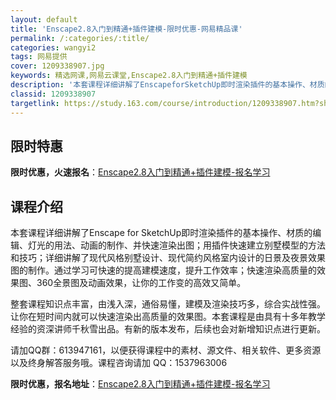 ```yaml
---
layout: default
title: 'Enscape2.8入门到精通+插件建模-限时优惠-网易精品课'
permalink: /:categories/:title/
categories: wangyi2
tags: 网易提供
cover: 1209338907.jpg
keywords: 精选网课,网易云课堂,Enscape2.8入门到精通+插件建模
description: '本套课程详细讲解了EnscapeforSketchUp即时渲染插件的基本操作、材质的编辑、灯光的用法、动画的制作、并快速'
classid: 1209338907
targetlink: https://study.163.com/course/introduction/1209338907.htm?share=1&shareId=1025206652&utm_campaign=share&utm_medium=iphoneShare&utm_source=&utm_u=1025206652
---
```


## 限时特惠

**限时优惠，火速报名**：[Enscape2.8入门到精通+插件建模-报名学习](https://study.163.com/course/introduction/1209338907.htm?share=1&shareId=1025206652&utm_campaign=share&utm_medium=iphoneShare&utm_source=&utm_u=1025206652)

## 课程介绍

本套课程详细讲解了Enscape for SketchUp即时渲染插件的基本操作、材质的编辑、灯光的用法、动画的制作、并快速渲染出图；用插件快速建立别墅模型的方法和技巧；详细讲解了现代风格别墅设计、现代简约风格室内设计的日景及夜景效果图的制作。通过学习可快速的提高建模速度，提升工作效率；快速渲染高质量的效果图、360全景图及动画效果，让你的工作变的高效又简单。



整套课程知识点丰富，由浅入深，通俗易懂，建模及渲染技巧多，综合实战性强。让你在短时间内就可以快速渲染出高质量的效果图。本套课程是由具有十多年教学经验的资深讲师千秋雪出品。有新的版本发布，后续也会对新增知识点进行更新。



请加QQ群：613947161，以便获得课程中的素材、源文件、相关软件、更多资源以及终身解答服务哦。课程咨询请加 QQ：1537963006

**限时优惠，报名地址**：[Enscape2.8入门到精通+插件建模-报名学习](https://study.163.com/course/introduction/1209338907.htm?share=1&shareId=1025206652&utm_campaign=share&utm_medium=iphoneShare&utm_source=&utm_u=1025206652)


